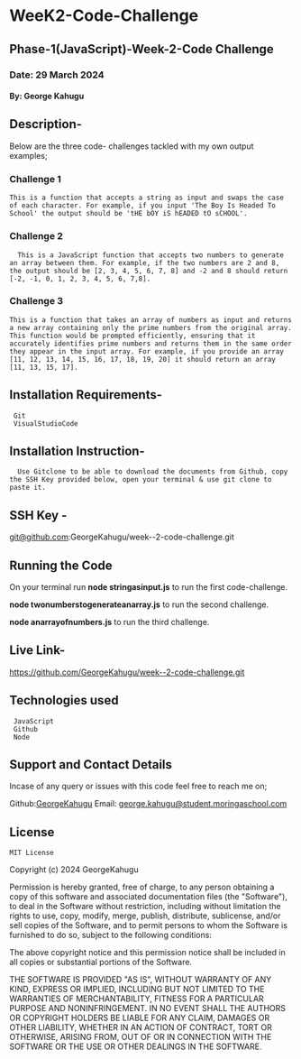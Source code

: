 # WeeK2-Code-Challenge

## Phase-1(JavaScript)-Week-2-Code Challenge

### Date: 29 March 2024

#### By: George Kahugu

## Description-

   Below are the three code- challenges tackled with my own output examples;

### Challenge 1

    This is a function that accepts a string as input and swaps the case of each character. For example, if you input 'The Boy Is Headed To School' the output should be 'tHE bOY iS hEADED tO sCHOOL'.

### Challenge 2

      This is a JavaScript function that accepts two numbers to generate an array between them. For example, if the two numbers are 2 and 8, the output should be [2, 3, 4, 5, 6, 7, 8] and -2 and 8 should return [-2, -1, 0, 1, 2, 3, 4, 5, 6, 7,8].

### Challenge 3

    This is a function that takes an array of numbers as input and returns a new array containing only the prime numbers from the original array. This function would be prompted efficiently, ensuring that it accurately identifies prime numbers and returns them in the same order they appear in the input array. For example, if you provide an array [11, 12, 13, 14, 15, 16, 17, 18, 19, 20] it should return an array [11, 13, 15, 17].

## Installation Requirements-

     Git
     VisualStudioCode

## Installation Instruction-

      Use Gitclone to be able to download the documents from Github, copy the SSH Key provided below, open your terminal & use git clone to paste it.

## SSH Key -

<git@github.com>:GeorgeKahugu/week--2-code-challenge.git

## Running the Code

   On your terminal run **node stringasinput.js** to run the first code-challenge.

   **node twonumberstogenerateanarray.js** to run the second challenge.

   **node anarrayofnumbers.js** to run the third challenge.

## Live Link-

<https://github.com/GeorgeKahugu/week--2-code-challenge.git>

## Technologies used

     JavaScript
     Github
     Node

## Support and Contact Details

 Incase of any query or issues with this code feel free to reach me on;

 Github:[GeorgeKahugu](https://github.com/GeorgeKahugu)
   Email: <george.kahugu@student.moringaschool.com>

## License

    MIT License

Copyright (c) 2024 GeorgeKahugu

Permission is hereby granted, free of charge, to any person obtaining a copy
of this software and associated documentation files (the "Software"), to deal
in the Software without restriction, including without limitation the rights
to use, copy, modify, merge, publish, distribute, sublicense, and/or sell
copies of the Software, and to permit persons to whom the Software is
furnished to do so, subject to the following conditions:

The above copyright notice and this permission notice shall be included in all
copies or substantial portions of the Software.

THE SOFTWARE IS PROVIDED "AS IS", WITHOUT WARRANTY OF ANY KIND, EXPRESS OR
IMPLIED, INCLUDING BUT NOT LIMITED TO THE WARRANTIES OF MERCHANTABILITY,
FITNESS FOR A PARTICULAR PURPOSE AND NONINFRINGEMENT. IN NO EVENT SHALL THE
AUTHORS OR COPYRIGHT HOLDERS BE LIABLE FOR ANY CLAIM, DAMAGES OR OTHER
LIABILITY, WHETHER IN AN ACTION OF CONTRACT, TORT OR OTHERWISE, ARISING FROM,
OUT OF OR IN CONNECTION WITH THE SOFTWARE OR THE USE OR OTHER DEALINGS IN THE
SOFTWARE.
